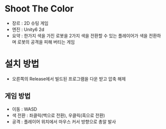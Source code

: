 # Shoot The Color
- 장르 : 2D 슈팅 게임
- 엔진 : Unity6 2d
- 요약 : 한가지 색을 가진 로봇을 2가지 색을 전환할 수 있는 플레이어가 색을 전환하며 로봇의 공격을 피해 버티는 게임

# 설치 방법
- 오른쪽의 Release에서 빌드된 프로그램을 다운 받고 압축 해제

## 게임 방법
- 이동 : WASD
- 색 전환 : 좌클릭(백으로 전환), 우클릭(흑으로 전환)
- 공격 : 플레이어 위치에서 마우스 커서 방향으로 총알 발사
